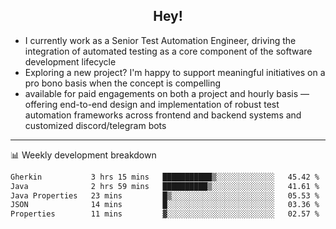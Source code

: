 <h2 align="center">Hey!</h2>

- I currently work as a Senior Test Automation Engineer, driving the integration of automated testing as a core component of the software development lifecycle
- Exploring a new project? I'm happy to support meaningful initiatives on a pro bono basis when the concept is compelling
-  available for paid engagements on both a project and hourly basis — offering end-to-end design and implementation of robust test automation frameworks across frontend and backend systems and customized discord/telegram bots
  
  -------
  
📊 Weekly development breakdown

<!--START_SECTION:waka-->

```txt
Gherkin           3 hrs 15 mins   ███████████▒░░░░░░░░░░░░░   45.42 %
Java              2 hrs 59 mins   ██████████▒░░░░░░░░░░░░░░   41.61 %
Java Properties   23 mins         █▒░░░░░░░░░░░░░░░░░░░░░░░   05.53 %
JSON              14 mins         █░░░░░░░░░░░░░░░░░░░░░░░░   03.36 %
Properties        11 mins         ▓░░░░░░░░░░░░░░░░░░░░░░░░   02.57 %
```

<!--END_SECTION:waka-->
